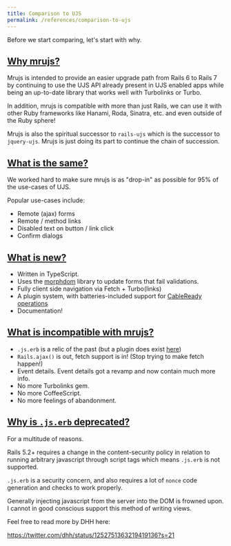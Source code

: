 ```yaml
---
title: Comparison to UJS
permalink: /references/comparison-to-ujs
---
```


Before we start comparing, let's start with why.

## [Why mrujs?](#why-mrujs)

Mrujs is intended to provide an easier upgrade path from Rails 6 to
Rails 7 by continuing to use the UJS API already present in UJS enabled apps
while being an up-to-date library that works well with Turbolinks or Turbo.

In addition, mrujs is compatible with more than just Rails, we can use it with other Ruby frameworks
like Hanami, Roda, Sinatra, etc. and even outside of the Ruby sphere!

Mrujs is also the spiritual successor to `rails-ujs` which
is the successor to `jquery-ujs`. Mrujs is just doing its part to
continue the chain of succession.

## [What is the same?](#what-is-the-same)

We worked hard to make sure mrujs is as "drop-in" as possible for 95% of
the use-cases of UJS.

Popular use-cases include:

- Remote (ajax) forms
- Remote / method links
- Disabled text on button / link click
- Confirm dialogs

## [What is new?](#what-is-new)

- Written in TypeScript.
- Uses the [morphdom](https://github.com/patrick-steele-idem/morphdom) library to update forms that fail validations.
- Fully client side navigation via Fetch + Turbo(links)
- A plugin system, with batteries-included support for [CableReady operations](https://cableready.stimulusreflex.com/reference/operations)
- Documentation!

## [What is incompatible with mrujs?](#what-is-incompatible-with-mrujs)

- `.js.erb` is a relic of the past (but a plugin does exist [here](/how-tos/use-js-erb))
- `Rails.ajax()` is out, fetch support is in! (Stop trying to make fetch happen!)
- Event details. Event details got a revamp and now contain much more info.
- No more Turbolinks gem.
- No more CoffeeScript.
- No more feelings of abandonment.

## [Why is `.js.erb` deprecated?](#why-is-jserb-deprecated)

For a multitude of reasons.

Rails 5.2+ requires a change in the content-security policy in relation to running
arbitrary javascript through script tags which means `.js.erb` is not supported.

`.js.erb` is a security concern, and also requires a lot of `nonce` code generation and checks to work properly.

Generally injecting javascript from the server into the DOM is frowned upon. I cannot
in good conscious support this method of writing views.

Feel free to read more by DHH here:

<https://twitter.com/dhh/status/1252751363219419136?s=21>
